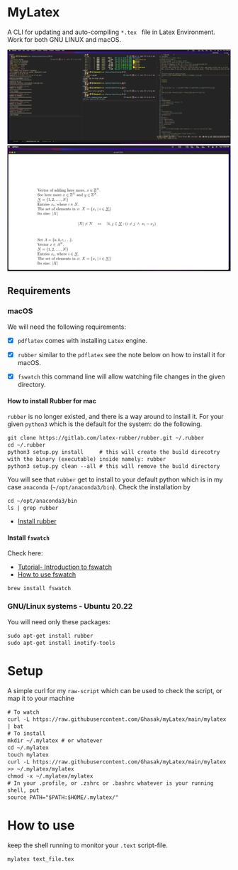 # MyLatex
A CLI for updating and auto-compiling `*.tex ` file in Latex Environment. Work
for both GNU LINUX and macOS.

![Image01](./assets/Image01.png)
![Image02](./assets/Image02.png)


## Requirements
### macOS
We will need the following requirements:
- [x] `pdflatex` comes with installing `Latex` engine.
- [x] `rubber` similar to the `pdflatex` see the note below on how to install it for macOS.
- [x] `fswatch` this command line will allow watching file changes in the given directory.


#### How to install Rubber for mac

`rubber` is no longer existed, and there is a way around to install it.
For your given `python3` which is the default for the system: do the following.

```shell
git clone https://gitlab.com/latex-rubber/rubber.git ~/.rubber
cd ~/.rubber
python3 setup.py install     # this will create the build direcotry with the binary (executable) inside namely: rubber
python3 setup.py clean --all # this will remove the build directory
```

You will see that `rubber` get to install to your default python which is in my
case `anaconda` (`~/opt/anaconda3/bin`). Check the installation by

```shell
cd ~/opt/anaconda3/bin
ls | grep rubber
```
- [Install rubber](https://gitlab.com/latex-rubber/rubber/)

#### Install `fswatch`
Check here:
- [Tutorial- Introduction to fswatch](http://emcrisostomo.github.io/fswatch/doc/1.5.0/html/fswatch/Tutorial-Introduction-to-fswatch.html)
- [How to use fswatch](https://stackoverflow.com/questions/1515730/is-there-a-command-like-watch-or-inotifywait-on-the-mac)
```shell
brew install fswatch
```
### GNU/Linux systems - Ubuntu 20.22
You will need only these packages:

```shell
sudo apt-get install rubber
sudo apt-get install inotify-tools
```
# Setup
A simple curl for my `raw-script` which can be used to check the script, or map it to your machine
```shell
# To watch
curl -L https://raw.githubusercontent.com/Ghasak/myLatex/main/mylatex | bat
# To install
mkdir ~/.mylatex # or whatever
cd ~/.mylatex
touch mylatex
curl -L https://raw.githubusercontent.com/Ghasak/myLatex/main/mylatex >> ~/.mylatex/mylatex
chmod -x ~/.mylatex/mylatex
# In your .profile, or .zshrc or .bashrc whatever is your running shell, put
source PATH="$PATH:$HOME/.mylatex/"

```
# How to use
keep the shell running to monitor your `.text` script-file.
```shell
mylatex text_file.tex
```
